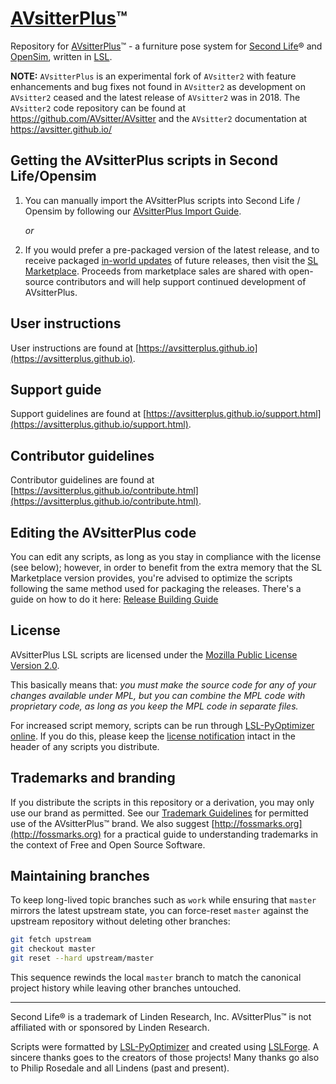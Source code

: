 # [AVsitterPlus](https://avsitterplus.github.io)™

Repository for [AVsitterPlus](https://avsitterplus.github.io)&trade; - a furniture pose system for [Second Life](https://www.secondlife.com)&reg; and [OpenSim](https://en.wikipedia.org/wiki/OpenSimulator), written in [LSL](https://wiki.secondlife.com/wiki/LSL_Portal).

**NOTE:** `AVsitterPlus` is an experimental fork of `AVsitter2` with feature enhancements and bug fixes not found in `AVsitter2` as development on `AVsitter2` ceased and the latest release of `AVsitter2` was in 2018. The `AVsitter2` code repository can be found at https://github.com/AVsitter/AVsitter and the `AVsitter2` documentation at https://avsitter.github.io/

## Getting the AVsitterPlus scripts in Second Life/Opensim

1. You can manually import the AVsitterPlus scripts into Second Life / Opensim by following our [AVsitterPlus Import Guide](AVsitterPlus/IMPORT_GUIDE.md).

    *or*

2. If you would prefer a pre-packaged version of the latest release, and to receive packaged [in-world updates](https://avsitterplus.github.io/updates.html) of future releases, then visit the [SL Marketplace](https://marketplace.secondlife.com/stores/44210). Proceeds from marketplace sales are shared with open-source contributors and will help support continued development of AVsitterPlus.

## User instructions

User instructions are found at [https://avsitterplus.github.io](https://avsitterplus.github.io).

## Support guide

Support guidelines are found at [https://avsitterplus.github.io/support.html](https://avsitterplus.github.io/support.html).

## Contributor guidelines

Contributor guidelines are found at [https://avsitterplus.github.io/contribute.html](https://avsitterplus.github.io/contribute.html).

## Editing the AVsitterPlus code

You can edit any scripts, as long as you stay in compliance with the license (see below); however, in order to benefit from the extra memory that the SL Marketplace version provides, you're advised to optimize the scripts following the same method used for packaging the releases. There's a guide on how to do it here: [Release Building Guide](AVsitterPlus/BUILD_GUIDE.md)

## License

AVsitterPlus LSL scripts are licensed under the [Mozilla Public License Version 2.0](https://www.mozilla.org/en-US/MPL/2.0/).

This basically means that: _you must make the source code for any of your changes available under MPL, but you can combine the MPL code with proprietary code, as long as you keep the MPL code in separate files._

For increased script memory, scripts can be run through [LSL-PyOptimizer online](http://lsl.blacktulip-virtual.com/lsl-pyoptimizer/online.php). If you do this, please keep the [license notification](/LICENSE_script_header) intact in the header of any scripts you distribute.

## Trademarks and branding

If you distribute the scripts in this repository or a derivation, you may only use our brand as permitted. See our [Trademark Guidelines](/TRADEMARK.mediawiki) for permitted use of the AVsitterPlus&trade; brand. We also suggest [http://fossmarks.org](http://fossmarks.org) for a practical guide to understanding trademarks in the context of Free and Open Source Software.

## Maintaining branches

To keep long-lived topic branches such as `work` while ensuring that `master` mirrors the latest upstream state, you can force-reset `master` against the upstream repository without deleting other branches:

```bash
git fetch upstream
git checkout master
git reset --hard upstream/master
```

This sequence rewinds the local `master` branch to match the canonical project history while leaving other branches untouched.

---

Second Life&reg; is a trademark of Linden Research, Inc. AVsitterPlus&trade; is not affiliated with or sponsored by Linden Research.

Scripts were formatted by [LSL-PyOptimizer](http://lsl.blacktulip-virtual.com/lsl-pyoptimizer/) and created using [LSLForge](https://github.com/raysilent/lslforge). A sincere thanks goes to the creators of those projects! Many thanks go also to Philip Rosedale and all Lindens (past and present).
